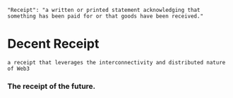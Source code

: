 ```
"Receipt": "a written or printed statement acknowledging that something has been paid for or that goods have been received."
```

# Decent Receipt
``` a receipt that leverages the interconnectivity and distributed nature of Web3 ```
### The receipt of the future.
